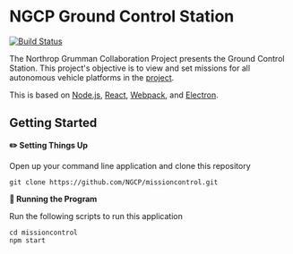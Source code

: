 # NGCP Ground Control Station

[![Build Status](https://travis-ci.com/NGCP/missioncontrol.svg?branch=dev-2018)](https://travis-ci.com/NGCP/missioncontrol)

The Northrop Grumman Collaboration Project presents the Ground Control Station. This project's objective is to view and set missions for all autonomous vehicle platforms in the [project](http://www.ngcpcalpoly.com/about.html).

This is based on [Node.js], [React], [Webpack], and [Electron].

[Node.js]: https://github.com/nodejs/node
[React]: https://github.com/facebook/react
[Webpack]: https://github.com/webpack/webpack
[Electron]: https://github.com/electron/electron

## Getting Started
**:pencil2: Setting Things Up**

Open up your command line application and clone this repository

```
git clone https://github.com/NGCP/missioncontrol.git
```

**:scroll: Running the Program**

Run the following scripts to run this application

```
cd missioncontrol
npm start
```
